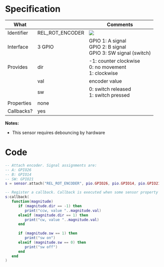# Specification

| What         |                 | Comments                   |
|--------------|-----------------|----------------------------|
| Identifier   | REL_ROT_ENCODER | ![](http://git.whitecatboard.org/encoder.png)|
| Interface    | 3 GPIO          | GPIO 1: A signal<br/>GPIO 2: B signal<br/>GPIO 3: SW signal (switch)|
| Provides     | dir             | -1: counter clockwise<br/>0: no movement<br/>1: clockwise|
|              | val             | encoder value              |
|              | sw              | 0: switch released<br/>1: switch pressed|
| Properties   | none            |                            |
| Callbacks?   | yes             | |

**Notes:**

  * This sensor requires debouncing by hardware

# Code

```lua
-- Attach encoder. Signal assignments are:
-- A: GPIO26
-- B: GPIO14
-- SW: GPIO21
s = sensor.attach("REL_ROT_ENCODER", pio.GPIO26, pio.GPIO14, pio.GPIO21)

-- Register a callback. Callback is executed when some sensor property changes.
s:callback(
   function(magnitude)
      if (magnitude.dir == -1) then
         print("ccw, value "..magnitude.val)
      elseif (magnitude.dir == 1) then
         print("cw, value "..magnitude.val)
      end
      
      if (magnitude.sw == 1) then
         print("sw on")
      elseif (magnitude.sw == 0) then
         print("sw off")
      end
   end
)
```